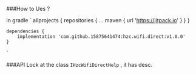 ###How to Ues ?

in gradle
`
    allprojects {
		repositories {
			...
			maven { url 'https://jitpack.io' }
		}
	}


	dependencies {
        implementation 'com.github.15875641474:hzc.wifi.direct:v1.0.0'
    }

`

###API
Lock at the class `IHzcWifiDirectHelp` , it has desc.